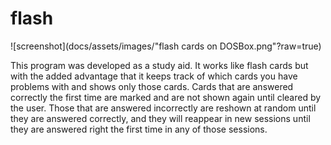 # flash

![screenshot](docs/assets/images/"flash cards on DOSBox.png"?raw=true)

This program was developed as a study aid. It works like flash cards but with
the added advantage that it keeps track of which cards you have problems with
and shows only those cards. Cards that are answered correctly the first time
are marked and are not shown again until cleared by the user. Those that are
answered incorrectly are reshown at random until they are answered correctly,
and they will reappear in new sessions until they are answered right the
first time in any of those sessions.

